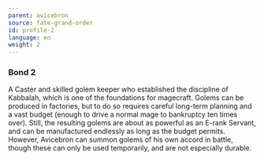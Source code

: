 ```yaml
---
parent: avicebron
source: fate-grand-order
id: profile-2
language: en
weight: 2
---
```


### Bond 2

A Caster and skilled golem keeper who established the discipline of Kabbalah, which is one of the foundations for magecraft.
Golems can be produced in factories, but to do so requires careful long-term planning and a vast budget (enough to drive a normal mage to bankruptcy ten times over). Still, the resulting golems are about as powerful as an E-rank Servant, and can be manufactured endlessly as long as the budget permits.
However, Avicebron can summon golems of his own accord in battle, though these can only be used temporarily, and are not especially durable.

